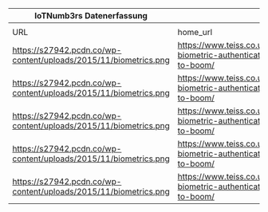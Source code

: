 |IoTNumb3rs Datenerfassung|||||||||||
| ---- | ---- | ---- | ---- | ---- | ---- | ---- | ---- | ---- | ---- | ---- |
||||||||||||
|URL|home_url|filename|device_class|device_count|market_class|market_volume|prognosis_year|publication_year|authorship_class|Dropbox folder|
|https://s27942.pcdn.co/wp-content/uploads/2015/11/biometrics.png|https://www.teiss.co.uk/iot/infographic-biometric-authentication-market-set-to-boom/|file5_biometrics.png|||revenue(N.America)|2000000000|2024|2015|company|JinlinHolic/20181126-0000|
|https://s27942.pcdn.co/wp-content/uploads/2015/11/biometrics.png|https://www.teiss.co.uk/iot/infographic-biometric-authentication-market-set-to-boom/|file5_biometrics.png|||revenue(Europe)|3750000000|2024|2015|company|JinlinHolic/20181126-0000|
|https://s27942.pcdn.co/wp-content/uploads/2015/11/biometrics.png|https://www.teiss.co.uk/iot/infographic-biometric-authentication-market-set-to-boom/|file5_biometrics.png|||revenue(Asia Pacific)|6750000000|2024|2015|company|JinlinHolic/20181126-0000|
|https://s27942.pcdn.co/wp-content/uploads/2015/11/biometrics.png|https://www.teiss.co.uk/iot/infographic-biometric-authentication-market-set-to-boom/|file5_biometrics.png|||revenue(Lat.America)|1250000000|2024|2015|company|JinlinHolic/20181126-0000|
|https://s27942.pcdn.co/wp-content/uploads/2015/11/biometrics.png|https://www.teiss.co.uk/iot/infographic-biometric-authentication-market-set-to-boom/|file5_biometrics.png|||revenue(ME/Africa)|1050000000|2024|2015|company|JinlinHolic/20181126-0000|
